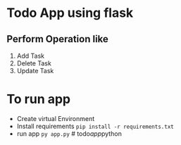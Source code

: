 # Todo App using flask
## Perform Operation like
1. Add Task
2. Delete Task
3. Update Task

# To run app
- Create virtual Environment
- Install requirements
`pip install -r requirements.txt`
- run app
`py app.py`
#   t o d o _ a p p _ p y t h o n  
 
